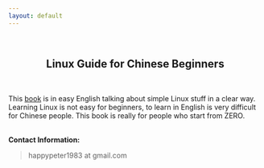 ```yaml
---
layout: default
---
```

<br />
<h2 style="text-align:center">Linux Guide for Chinese Beginners</h2>
<br />


This [book](book/) is in easy English talking about simple Linux stuff in
a clear way. Learning Linux is not easy for beginners, to learn in English is
very difficult for Chinese people. This book is really for people who start from
ZERO.


<p><br /><b>Contact Information:</b></p>

<blockquote>
<p>
happypeter1983 at gmail.com
</p>
</blockquote>




